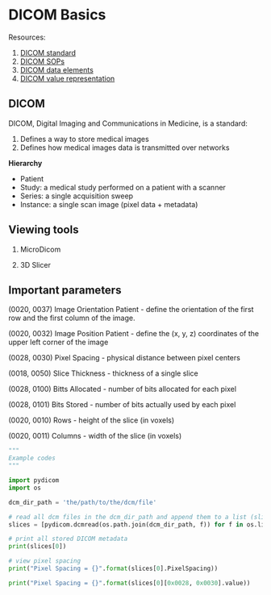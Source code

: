 # DICOM Basics

Resources:

1. [DICOM standard](https://www.dicomstandard.org/)
2. [DICOM SOPs](http://dicom.nema.org/dicom/2013/output/chtml/part04/sect_B.5.html)
3. [DICOM data elements](http://dicom.nema.org/medical/dicom/current/output/chtml/part06/chapter_6.html)
4. [DICOM value representation](http://dicom.nema.org/dicom/2013/output/chtml/part05/sect_6.2.html)




## DICOM

DICOM, Digital Imaging and Communications in Medicine, is a standard:

1. Defines a way to store medical images
2. Defines how medical images data is transmitted over networks

**Hierarchy**

- Patient
- Study: a medical study performed on a patient with a scanner
- Series: a single acquisition sweep
- Instance: a single scan image (pixel data + metadata)


## Viewing tools

1. MicroDicom

2. 3D Slicer

## Important parameters

(0020, 0037) Image Orientation Patient - define the orientation of the first row and the first column of the image.

(0020, 0032) Image Position Patient - define the (x, y, z) coordinates of the upper left corner of the image

(0028, 0030) Pixel Spacing - physical distance between pixel centers

(0018, 0050) Slice Thickness - thickness of a single slice

(0028, 0100) Bitts Allocated - number of bits allocated for each pixel

(0028, 0101) Bits Stored - number of bits actually used by each pixel

(0020, 0010) Rows - height of the slice (in voxels)

(0020, 0011) Columns - width of the slice (in voxels)

```python
"""
Example codes
"""

import pydicom
import os

dcm_dir_path = 'the/path/to/the/dcm/file'

# read all dcm files in the dcm_dir_path and append them to a list (slices)
slices = [pydicom.dcmread(os.path.join(dcm_dir_path, f)) for f in os.listdir(dcm_dir_path)]

# print all stored DICOM metadata
print(slices[0])

# view pixel spacing
print("Pixel Spacing = {}".format(slices[0].PixelSpacing))

print("Pixel Spacing = {}".format(slices[0][0x0028, 0x0030].value))
```


##
